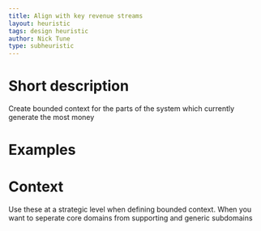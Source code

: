 ```yaml
---
title: Align with key revenue streams
layout: heuristic
tags: design heuristic
author: Nick Tune
type: subheuristic
---
```


# Short description

Create bounded context for the parts of the system which currently generate the most money

# Examples

# Context

Use these at a strategic level when defining bounded context. When you want to seperate core domains from supporting and generic subdomains
